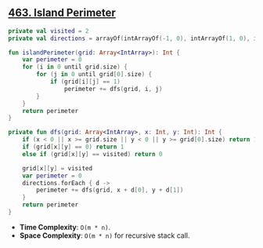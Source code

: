 ## [463. Island Perimeter](https://leetcode.com/problems/island-perimeter)

```kotlin
private val visited = 2
private val directions = arrayOf(intArrayOf(-1, 0), intArrayOf(1, 0), intArrayOf(0, -1), intArrayOf(0, 1))

fun islandPerimeter(grid: Array<IntArray>): Int {
    var perimeter = 0
    for (i in 0 until grid.size) {
        for (j in 0 until grid[0].size) {
            if (grid[i][j] == 1)
                perimeter += dfs(grid, i, j)
        }
    }
    return perimeter
}

private fun dfs(grid: Array<IntArray>, x: Int, y: Int): Int {
    if (x < 0 || x >= grid.size || y < 0 || y >= grid[0].size) return 1
    if (grid[x][y] == 0) return 1
    else if (grid[x][y] == visited) return 0

    grid[x][y] = visited
    var perimeter = 0
    directions.forEach { d -> 
        perimeter += dfs(grid, x + d[0], y + d[1])
    }
    return perimeter
}
```

* **Time Complexity**: `O(m * n)`.
* **Space Complexity**: `O(m * n)` for recursive stack call.